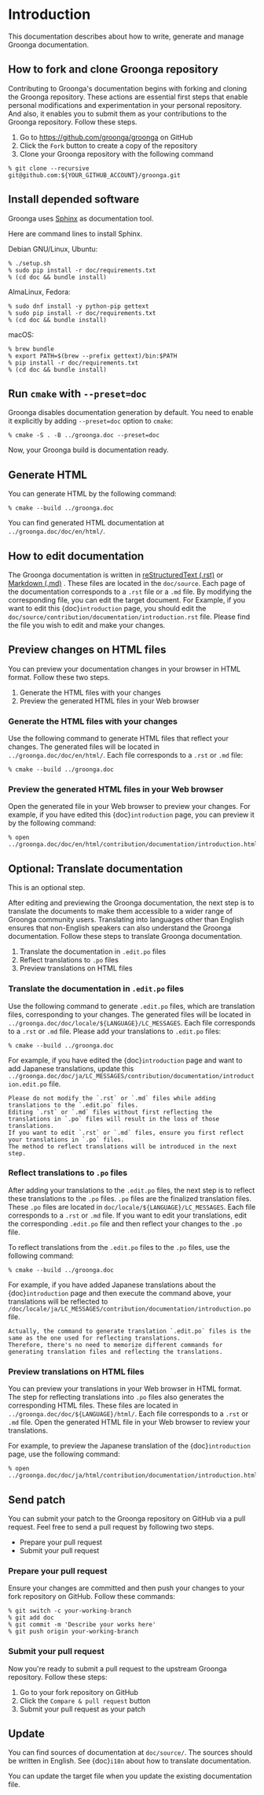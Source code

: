 # Introduction

This documentation describes about how to write, generate and manage
Groonga documentation.

## How to fork and clone Groonga repository

Contributing to Groonga's documentation begins with forking and cloning the Groonga repository.
These actions are essential first steps that enable personal modifications and experimentation in your personal repository.
And also, it enables you to submit them as your contributions to the Groonga repository. Follow these steps.

1. Go to https://github.com/groonga/groonga on GitHub
2. Click the `Fork` button to create a copy of the repository
3. Clone your Groonga repository with the following command

```console
% git clone --recursive git@github.com:${YOUR_GITHUB_ACCOUNT}/groonga.git
```

## Install depended software

Groonga uses [Sphinx](https://www.sphinx-doc.org/) as documentation tool.

Here are command lines to install Sphinx.

Debian GNU/Linux, Ubuntu:

```console
% ./setup.sh
% sudo pip install -r doc/requirements.txt
% (cd doc && bundle install)
```

AlmaLinux, Fedora:

```console
% sudo dnf install -y python-pip gettext
% sudo pip install -r doc/requirements.txt
% (cd doc && bundle install)
```

macOS:

```console
% brew bundle
% export PATH=$(brew --prefix gettext)/bin:$PATH
% pip install -r doc/requirements.txt
% (cd doc && bundle install)
```

## Run `cmake` with `--preset=doc`

Groonga disables documentation generation by default. You need to
enable it explicitly by adding `--preset=doc` option to
`cmake`:

```console
% cmake -S . -B ../groonga.doc --preset=doc
```

Now, your Groonga build is documentation ready.

## Generate HTML

You can generate HTML by the following command:

```console
% cmake --build ../groonga.doc
```

You can find generated HTML documentation at `../groonga.doc/doc/en/html/`.

## How to edit documentation

The Groonga documentation is written in [reStructuredText (.rst)](https://www.sphinx-doc.org/en/master/usage/restructuredtext/index.html) or [Markdown (.md)](https://myst-parser.readthedocs.io/en/latest/) . These files are located in the `doc/source`.
Each page of the documentation corresponds to a `.rst` file or a `.md` file. By modifying the corresponding file, you can edit the target document.
For Example, if you want to edit this {doc}`introduction` page, you should edit the `doc/source/contribution/documentation/introduction.rst` file.
Please find the file you wish to edit and make your changes.

## Preview changes on HTML files

You can preview your documentation changes in your browser in HTML format. Follow these two steps.

1. Generate the HTML files with your changes
2. Preview the generated HTML files in your Web browser

### Generate the HTML files with your changes

Use the following command to generate HTML files that reflect your changes. The generated files will be located in `../groonga.doc/doc/en/html/`. Each file corresponds to a `.rst` or `.md` file:

```console
% cmake --build ../groonga.doc
```

### Preview the generated HTML files in your Web browser

Open the generated file in your Web browser to preview your changes.
For example, if you have edited this {doc}`introduction` page, you can preview it by the following command:

```console
% open ../groonga.doc/doc/en/html/contribution/documentation/introduction.html
```

## Optional: Translate documentation

This is an optional step.

After editing and previewing the Groonga documentation, the next step is to translate the documents to make them accessible to a wider range of Groonga community users. Translating into languages other than English ensures that non-English speakers can also understand the Groonga documentation. Follow these steps to translate Groonga documentation.

1. Translate the documentation in `.edit.po` files
2. Reflect translations to `.po` files
3. Preview translations on HTML files

### Translate the documentation in `.edit.po` files

Use the following command to generate `.edit.po` files, which are translation files, corresponding to your changes. The generated files will be located in `../groonga.doc/doc/locale/${LANGUAGE}/LC_MESSAGES`. Each file corresponds to a `.rst` or `.md` file. Please add your translations to `.edit.po` files:

```console
% cmake --build ../groonga.doc
```

For example, if you have edited the {doc}`introduction` page and want to add Japanese translations, update this `../groonga.doc/doc/ja/LC_MESSAGES/contribution/documentation/introduction.edit.po` file.

```{caution}
Please do not modify the `.rst` or `.md` files while adding translations to the `.edit.po` files.
Editing `.rst` or `.md` files without first reflecting the translations in `.po` files will result in the loss of those translations.
If you want to edit `.rst` or `.md` files, ensure you first reflect your translations in `.po` files.
The method to reflect translations will be introduced in the next step.
```

### Reflect translations to `.po` files

After adding your translations to the `.edit.po` files, the next step is to reflect these translations to the `.po` files. `.po` files are the finalized translation files. These `.po` files are located in `doc/locale/${LANGUAGE}/LC_MESSAGES`. Each file corresponds to a `.rst` or `.md` file. If you want to edit your translations, edit the corresponding `.edit.po` file and then reflect your changes to the `.po` file.

To reflect translations from the `.edit.po` files to the `.po` files, use the following command:

```console
% cmake --build ../groonga.doc
```

For example, if you have added Japanese translations about the {doc}`introduction` page and then execute the command above, your translations will be reflected to `/doc/locale/ja/LC_MESSAGES/contribution/documentation/introduction.po` file.

```{note}
Actually, the command to generate translation `.edit.po` files is the same as the one used for reflecting translations.
Therefore, there's no need to memorize different commands for generating translation files and reflecting the translations.
```

### Preview translations on HTML files

You can preview your translations in your Web browser in HTML format. The step for reflecting translations into `.po` files also generates the corresponding HTML files. These files are located in `../groonga.doc/doc/${LANGUAGE}/html/`. Each file corresponds to a `.rst` or `.md` file. Open the generated HTML file in your Web browser to review your translations.

For example, to preview the Japanese translation of the {doc}`introduction` page, use the following command:

```console
% open ../groonga.doc/doc/ja/html/contribution/documentation/introduction.html
```

## Send patch

You can submit your patch to the Groonga repository on GitHub via a pull request.
Feel free to send a pull request by following two steps.

- Prepare your pull request
- Submit your pull request

### Prepare your pull request

Ensure your changes are committed and then push your changes to your fork repository on GitHub.
Follow these commands:

```console
% git switch -c your-working-branch
% git add doc
% git commit -m 'Describe your works here'
% git push origin your-working-branch
```

### Submit your pull request

Now you're ready to submit a pull request to the upstream Groonga repository.
Follow these steps:

1. Go to your fork repository on GitHub
2. Click the `Compare & pull request` button
3. Submit your pull request as your patch

## Update

You can find sources of documentation at `doc/source/`. The sources
should be written in English. See {doc}`i18n` about how to translate
documentation.

You can update the target file when you update the existing
documentation file.
